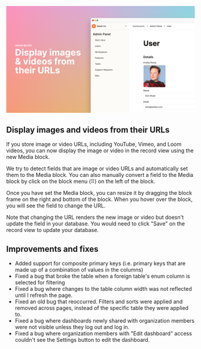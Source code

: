![Media block](../assets/media-block.png)

## Display images and videos from their URLs

If you store image or video URLs, including YouTube, Vimeo, and Loom videos, you can now display the image or video in the record view using the new Media block.

We try to detect fields that are image or video URLs and automatically set them to the Media block. You can also manually convert a field to the Media block by click on the block menu (⠿) on the left of the block.

Once you have set the Media block, you can resize it by dragging the block frame on the right and bottom of the block. When you hover over the block, you will see the field to change the URL.

Note that changing the URL renders the new image or video but doesn't update the field in your database. You would need to click "Save" on the record view to update your database.

## Improvements and fixes

- Added support for composite primary keys (i.e. primary keys that are made up of a combination of values in the columns)
- Fixed a bug that broke the table when a foreign table's enum column is selected for filtering
- Fixed a bug where changes to the table column width was not reflected until I refresh the page.
- Fixed an old bug that reoccurred. Filters and sorts were applied and removed across pages, instead of the specific table they were applied to.
- Fixed a bug where dashboards newly shared with organization members were not visible unless they log out and log in.
- Fixed a bug where organization members with "Edit dashboard" access couldn't see the Settings button to edit the dashboard.